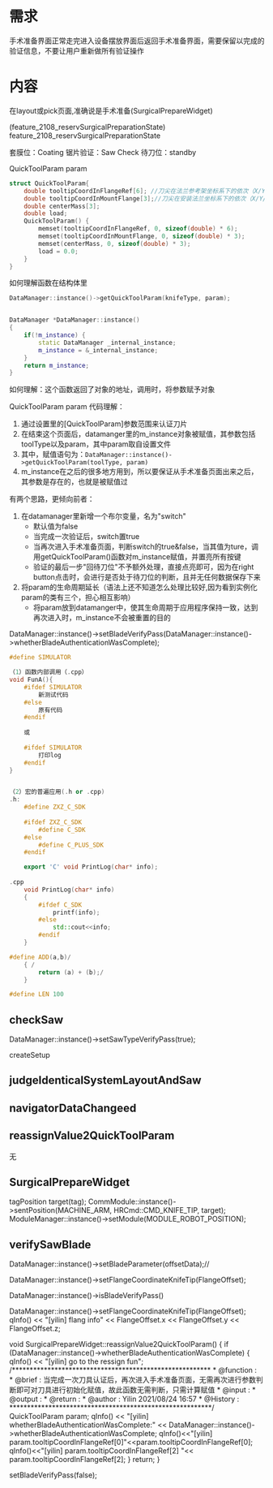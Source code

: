 # 需求

手术准备界面正常走完进入设备摆放界面后返回手术准备界面，需要保留以完成的验证信息，不要让用户重新做所有验证操作

# 内容

在layout或pick页面,准确说是手术准备(SurgicalPrepareWidget)


(feature_2108_reservSurgicalPreparationState)
feature_2108_reservSurgicalPreparationState




套膜位：Coating
锯片验证：Saw Check
待刀位：standby

QuickToolParam param
```cpp
struct QuickToolParam{
    double tooltipCoordInFlangeRef[6]; //刀尖在法兰参考架坐标系下的依次（X/Y/Z/RX/RY/RZ)
    double tooltipCoordInMountFlange[3];//刀尖在安装法兰坐标系下的依次（X/Y/Z)
    double centerMass[3];
    double load;
    QuickToolParam() {
        memset(tooltipCoordInFlangeRef, 0, sizeof(double) * 6);
        memset(tooltipCoordInMountFlange, 0, sizeof(double) * 3);
        memset(centerMass, 0, sizeof(double) * 3);
        load = 0.0;     
    }
}
```
如何理解函数在结构体里

```cpp
DataManager::instance()->getQuickToolParam(knifeType, param);


DataManager *DataManager::instance()
{
    if(!m_instance) {
        static DataManager _internal_instance;
        m_instance = &_internal_instance; 
    }
    return m_instance;
}
```
如何理解：这个函数返回了对象的地址，调用时，将参数赋予对象




QuickToolParam param
代码理解：
1. 通过设置里的[QuickToolParam]参数范围来认证刀片
2. 在结束这个页面后，datamanger里的m_instance对象被赋值，其参数包括toolType以及param，其中param取自设置文件
3. 其中，赋值语句为：`DataManager::instance()->getQuickToolParam(toolType, param)`
4. m_instance在之后的很多地方用到，所以要保证从手术准备页面出来之后，其参数是存在的，也就是被赋值过

有两个思路，更倾向前者：
1. 在datamanager里新增一个布尔变量，名为"switch"
    - 默认值为false
    - 当完成一次验证后，switch置true
    - 当再次进入手术准备页面，判断switch的true&false，当其值为ture，调用getQuickToolParam()函数对m_instance赋值，并置亮所有按键
    - 验证的最后一步"回待刀位"不予额外处理，直接点亮即可，因为在right button点击时，会进行是否处于待刀位的判断，且并无任何数据保存下来
2. 将param的生命周期延长（语法上还不知道怎么处理比较好,因为看到实例化param的类有三个，担心相互影响）
    - 将param放到datamanger中，使其生命周期于应用程序保持一致，达到再次进入时，m_instance不会被重置的目的

DataManager::instance()->setBladeVerifyPass(DataManager::instance()->whetherBladeAuthenticationWasComplete);


```cpp
#define SIMULATOR

（1）函数内部调用（.cpp）
void FunA(){
    #ifdef SIMULATOR
        新测试代码
    #else
        原有代码
    #endif
    
    或
    
    #ifdef SIMULATOR
        打印log
    #endif
}


（2）宏的普遍应用(.h or .cpp)
.h:
    #define ZXZ_C_SDK
    
    #ifdef ZXZ_C_SDK
        #define C_SDK
    #else
        #define C_PLUS_SDK
    #endif

    export 'C' void PrintLog(char* info);
    
.cpp
    void PrintLog(char* info)
    {
        #ifdef C_SDK
            printf(info);
        #else
            std::cout<<info;
        #endif
    }

#define ADD(a,b)/
    { /
        return (a) + (b);/
    }

#define LEN 100
```


## checkSaw
DataManager::instance()->setSawTypeVerifyPass(true);

createSetup

## judgeIdenticalSystemLayoutAndSaw

## navigatorDataChangeed

## reassignValue2QuickToolParam
无

## SurgicalPrepareWidget
tagPosition target(tag);
CommModule::instance()->sentPosition(MACHINE_ARM, HRCmd::CMD_KNIFE_TIP, target);
ModuleManager::instance()->setModule(MODULE_ROBOT_POSITION);



## verifySawBlade
DataManager::instance()->setBladeParameter(offsetData);//

DataManager::instance()->setFlangeCoordinateKnifeTip(FlangeOffset);


DataManager::instance()->isBladeVerifyPass()

DataManager::instance()->setFlangeCoordinateKnifeTip(FlangeOffset);
qInfo() << "[yilin] flang info" << FlangeOffset.x << FlangeOffset.y << FlangeOffset.z;




void SurgicalPrepareWidget::reassignValue2QuickToolParam() {
    if (DataManager::instance()->whetherBladeAuthenticationWasComplete)
    {
        qInfo() << "[yilin] go to the ressign fun";
        /******************************************************** 
            *  @function :  
            *  @brief    : 当完成一次刀具认证后，再次进入手术准备页面，无需再次进行参数判断即可对刀具进行初始化赋值，故此函数无需判断，只需计算赋值
            *  @input    : 
            *  @output   : 
            *  @return   : 
            *  @author   :  Yilin  2021/08/24 16:57
        	*  @History  :
        *********************************************************/
        QuickToolParam param;
        qInfo() << "[yilin] whetherBladeAuthenticationWasComplete:" << DataManager::instance()->whetherBladeAuthenticationWasComplete;
        qInfo()<<"[yilin] param.tooltipCoordInFlangeRef[0]"<<param.tooltipCoordInFlangeRef[0];
        qInfo()<<"[yilin] param.tooltipCoordInFlangeRef[2] "<< param.tooltipCoordInFlangeRef[2];
    }
    return;
}

setBladeVerifyPass(false);